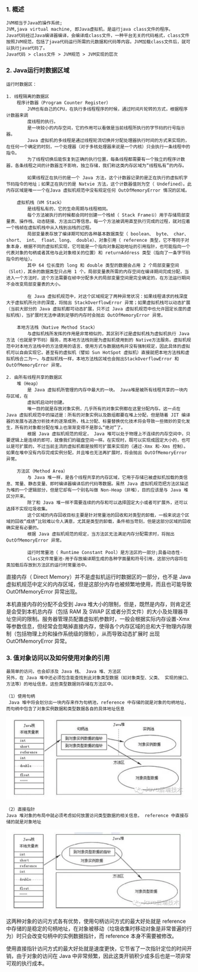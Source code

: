 ### 1. 概述
    JVM相当于Java的操作系统;
    JVM,java virtual machine, 即Java虚拟机，是运行java class文件的程序。
    Java代码经过Java编译器编译，会编译成class文件，一种平台无关的代码格式，class文件按照JVM规范，包括了java代码运行所需的元数据和代码等内容。JVM加载class文件后，就可以执行java代码了。
    Java代码 > class文件 > JVM规范 > JVM实现的层次

### 2. Java运行时数据区域 

    运行时数据区：
    
    1. 线程隔离的数据区
        程序计数器（Program Counter Register）
            JVM也有自己的CPU，在执行多线程程序的时候，通过时间片轮转的方式，根据程序计数器来调
            度线程的执行。 
            是一块较小的内存空间，它的作用可以看做是当前线程所执行的字节码的行号指示器。
            Java 虚拟机的多线程是通过线程轮流切换并分配处理器执行时间的方式来实现的，在任何一个确定的时刻，一个处理器（对于多核处理器来说是一个内核）只会执行一条线程中的指令。
            为了线程切换后能恢复到正确的执行位置，每条线程都需要有一个独立的程序计数器，各条线程之间的计数器互不影响，独立存储，我们称这类内存区域为“线程私有”的内存。

            如果线程正在执行的是一个 Java 方法，这个计数器记录的是正在执行的虚拟机字节码指令的地址；如果正在执行的是 Natvie 方法，这个计数器值则为空（ Undefined）。此内存区域是唯一一个在Java 虚拟机规范中没有规定任何 OutOfMemoryError 情况的区域。

        虚拟机栈（VM Stack）
            是线程私有的，它的生命周期与线程相同。 
            每个方法被执行的时候都会同时创建一个栈帧（ Stack Frame①）用于存储局部变量表、操作栈、动态链接、方法出口等信息。每一个方法被调用直至执行完成的过程，就对应着一个栈帧在虚拟机栈中从入栈到出栈的过程。
            局部变量表存放了编译期可知的各种基本数据类型（ boolean、 byte、 char、 short、 int、 float、long、 double）、对象引用（ reference 类型，它不等同于对象本身，根据不同的虚拟机实现，它可能是一个指向对象起始地址的引用指针，也可能指向一个代表对象的句柄或者其他与此对象相关的位置）和 returnAddress 类型（指向了一条字节码指令的地址）。
            其中 64 位长度的 long 和 double 类型的数据会占用 2 个局部变量空间（Slot），其余的数据类型只占用 1 个。局部变量表所需的内存空间在编译期间完成分配，当进入一个方法时，这个方法需要在帧中分配多大的局部变量空间是完全确定的，在方法运行期间不会改变局部变量表的大小。

            在 Java 虚拟机规范中，对这个区域规定了两种异常状况：如果线程请求的栈深度大于虚拟机所允许的深度，将抛出 StackOverflowError 异常；如果虚拟机栈可以动态扩展（当前大部分的 Java 虚拟机都可动态扩展，只不过 Java 虚拟机规范中也允许固定长度的虚拟机栈），当扩展时无法申请到足够的内存时会抛出 OutOfMemoryError 异常。

        本地方法栈（Native Method Stack）
            与虚拟机栈所发挥的作用是非常相似的，其区别不过是虚拟机栈为虚拟机执行 Java 方法（也就是字节码）服务，而本地方法栈则是为虚拟机使用到的 Native方法服务。虚拟机规范中对本地方法栈中的方法使用的语言、使用方式与数据结构并没有强制规定，因此具体的虚拟机可以自由实现它。甚至有的虚拟机（譬如 Sun HotSpot 虚拟机）直接就把本地方法栈和虚拟机栈合二为一。与虚拟机栈一样，本地方法栈区域也会抛出StackOverflowError 和OutOfMemoryError 异常。

    2. 由所有线程共享的数据区
        堆（Heap）
            是 Java 虚拟机所管理的内存中最大的一块。 Java堆是被所有线程共享的一块内存区域，在
            虚拟机启动时创建。
            唯一目的就是存放对象实例，几乎所有的对象实例都在这里分配内存。这一点在 Java 虚拟机规范中的描述是：所有的对象实例以及数组都要在堆上分配，但是随着 JIT 编译器的发展与逃逸分析技术的逐渐成熟，栈上分配、标量替换优化技术将会导致一些微妙的变化发生，所有的对象都分配在堆上也渐渐变得不是那么“绝对”了。
            根据 Java 虚拟机规范的规定， Java 堆可以处于物理上不连续的内存空间中，只要逻辑上是连续的即可，就像我们的磁盘空间一样。在实现时，既可以实现成固定大小的，也可以是可扩展的，不过当前主流的虚拟机都是按照可扩展来实现的（通过-Xmx 和-Xms 控制）。如果在堆中没有内存完成实例分配，并且堆也无法再扩展时，将会抛出 OutOfMemoryError 异常。

        方法区（Method Area）
            与 Java 堆一样，是各个线程共享的内存区域，它用于存储已被虚拟机加载的类信息、常量、静态变量、即时编译器编译后的代码等数据。虽然 Java 虚拟机规范把方法区描述为堆的一个逻辑部分，但是它却有一个别名叫做 Non-Heap（非堆），目的应该是与 Java 堆区分开来。
            除了和 Java 堆一样不需要连续的内存和可以选择固定大小或者可扩展外，还可以选择不实现垃圾收集。
            这个区域的内存回收目标主要是针对常量池的回收和对类型的卸载，一般来说这个区域的回收“成绩”比较难以令人满意，尤其是类型的卸载，条件相当苛刻，但是这部分区域的回收确实是有必要的。
            根据 Java 虚拟机规范的规定，当方法区无法满足内存分配需求时，将抛出 OutOfMemoryError 异常。

            运行时常量池（ Runtime Constant Pool）是方法区的一部分;具备动态性-
            Class文件常量池-用于存放编译期生成的各种字面量和符号引用，这部分内容将在类加载后存放到方法区的运行时常量池中。


直接内存（ Direct Memory）并不是虚拟机运行时数据区的一部分，也不是 Java 虚拟机规范中定义的内存区域，但是这部分内存也被频繁地使用，而且也可能导致 OutOfMemoryError 异常出现。

本机直接内存的分配不会受到 Java 堆大小的限制，但是，既然是内存，则肯定还是会受到本机总内存（包括 RAM 及 SWAP 区或者分页文件）的大小及处理器寻址空间的限制。服务器管理员配置虚拟机参数时，一般会根据实际内存设置-Xmx 等参数信息，但经常会忽略掉直接内存，使得各个内存区域的总和大于物理内存限制（包括物理上的和操作系统级的限制），从而导致动态扩展时 出现 OutOfMemoryError 异常。
        
### 3. 值对象访问以及如何使用对象的引用
    最简单的访问，也会却涉及 Java 栈、 Java 堆、方法区
    另外，在 Java 堆中还必须包含能查找到此对象类型数据（如对象类型、父类、 实现的接口、方法等）的地址信息，这些类型数据则存储在方法区中。

    （1）使用句柄
     Java 堆中将会划分出一块内存来作为句柄池，reference 中存储的就是对象的句柄地址，而句柄中包含了对象实例数据和类型数据各自的具体地址信息
![使用句柄](使用句柄.png)

    
    （2）直接指针
    Java 堆对象的布局中就必须考虑如何放置访问类型数据的相关信息， reference 中直接存储的就是对象地址
![直接指针](直接指针.png)

这两种对象的访问方式各有优势，使用句柄访问方式的最大好处就是 reference 中存储的是稳定的句柄地址，在对象被移动（垃圾收集时移动对象是非常普遍的行为）时只会改变句柄中的实例数据指针，而 reference 本身不需要被修改。

使用直接指针访问方式的最大好处就是速度更快，它节省了一次指针定位的时间开销，由于对象的访问在 Java 中非常频繁，因此这类开销积少成多后也是一项非常可观的执行成本。


